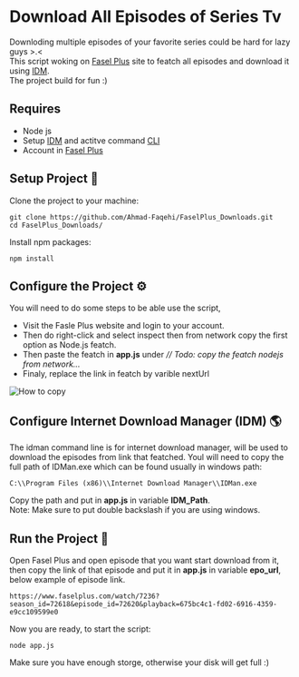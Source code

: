 # Download All Episodes of Series Tv
Downloding multiple episodes of your favorite series could be hard for lazy guys >.< <br>
This script woking on [Fasel Plus]('https://faselplus.com/') site to featch all episodes and download it using [IDM]('https://www.internetdownloadmanager.com/'). <br>
The project build for fun :)


## Requires
* []() Node js
* []() Setup [IDM]('https://www.internetdownloadmanager.com/') and actitve command [CLI]('https://www.internetdownloadmanager.com/support/command_line.html') 
* []() Account in [Fasel Plus]('https://faselplus.com/')

## Setup Project 🔧

Clone the project to your machine:
```shell
git clone https://github.com/Ahmad-Faqehi/FaselPlus_Downloads.git
cd FaselPlus_Downloads/
```
Install npm packages:
```shell
npm install
```

## Configure the Project ⚙️
You will need to do some steps to be able use the script, <br>
- Visit the Fasle Plus website and login to your account. <br>
- Then do right-click and select inspect then from network copy the first option as Node.js featch. <br>
- Then paste the featch in <b>app.js</b> under <i>// Todo: copy the featch nodejs from network...</i> <br>
- Finaly, replace the link in featch by varible nextUrl<br>

![How to copy](https://media.giphy.com/media/VSZZLTLP59AQ8CRGxI/giphy.gif)


## Configure Internet Download Manager (IDM) 🌎
The idman command line is for internet download manager, will be used to download the episodes from link that featched.
Youl will need to copy the full path of IDMan.exe which can be found usually in windows path:
```
C:\\Program Files (x86)\\Internet Download Manager\\IDMan.exe
```
Copy the path and put in <b>app.js</b> in variable <b>IDM_Path</b>. <br>
Note: Make sure to put double backslash if you are using windows.

## Run the Project 🚀
Open Fasel Plus and open episode that you want start download from it, then copy the link of that episode and put it in <b>app.js</b> in variable <b>epo_url</b>, below example of episode link.

```
https://www.faselplus.com/watch/7236?season_id=72618&episode_id=72620&playback=675bc4c1-fd02-6916-4359-e9cc109599e0
```

Now you are ready, to start the script:
```shell
node app.js
```

Make sure you have enough storge, otherwise your disk will get full :)  